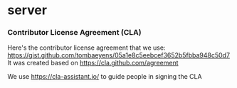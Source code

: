 # server

### Contributor License Agreement (CLA)

Here's the contributor license agreement that we use: https://gist.github.com/tombaeyens/05a1e8c5eebcef3652b5fbba948c50d7  It was created based on https://cla.github.com/agreement

We use https://cla-assistant.io/ to guide people in signing the CLA